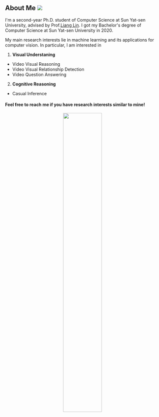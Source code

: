 ## About Me ![](https://visitor-badge.glitch.me/badge?page_id=putao537.putao537)

I'm a second-year Ph.D. student of Computer Science at Sun Yat-sen University, advised by Prof.<a href="http://www.linliang.net/" target="_blank">Liang Lin</a>. I got my Bachelor's degree of Computer Science at Sun Yat-sen University in 2020.   
          
My main research interests lie in machine learning and its applications for computer vision. In particular, I am interested in <br>
1) **Visual Understaning**
- Video Visual Reasoning
- Video Visual Relationship Detection
- Video Question Answering

2) **Cognitive Reasoning**
- Casual Inference
        
#### Feel free to reach me if you have research interests similar to mine!  
          
<div align=center>
  <img src='./Figures/WeChat.png' width="50%" />
</div>

<div align=center>
  <a href="https://www.zhihu.com/people/putao537"><img src="https://img.shields.io/badge/知乎-blue" alt=""></a> <a href="https://space.bilibili.com/11722513"><img src="https://img.shields.io/badge/Bilibili-blue" alt=""></a>
</div>

